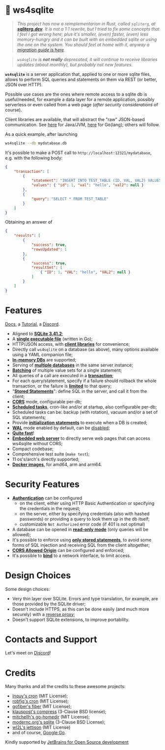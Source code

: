 # 🌱 ws4sqlite

> *This project has now a reimplementarion in Rust, called `sqliterg`, at [**sqliterg.dev**](https://docs.sqliterg.dev). It is not a 1:1 rewrite, but I tried to fix some concepts that I feel I got wrong here; plus it's smaller, (even) faster, (even) less memory-hungry and it can be built with an embedded sqlite or using the one on the system. You should feel at home with it, anyway a [migration guide is here](https://docs.sqliterg.dev/features/migrating-from-ws4sqlite).*

> *`ws4sqlite` is **not really** deprecated, it will continue to receive libraries updates (about monthly), but probably not new features.*

**`ws4sqlite`** is a server application that, applied to one or more sqlite files, allows to perform SQL queries and statements on them via REST (or better, JSON over HTTP).

Possible use cases are the ones where remote access to a sqlite db is useful/needed, for example a data layer for a remote application, possibly serverless or even called from a web page (*after security considerations* of course).

Client libraries are available, that will abstract the "raw" JSON-based communication. See 
[here](https://github.com/proofrock/ws4sqlite-client-jvm) for Java/JVM, [here](https://github.com/proofrock/ws4sqlite-client-go) for Go(lang); others will follow.

As a quick example, after launching 

```bash
ws4sqlite --db mydatabase.db
```

It's possible to make a POST call to `http://localhost:12321/mydatabase`, e.g. with the following body:

```json
{
    "transaction": [
        {
            "statement": "INSERT INTO TEST_TABLE (ID, VAL, VAL2) VALUES (:id, :val, :val2)",
            "values": { "id": 1, "val": "hello", "val2": null }
        },
        {
            "query": "SELECT * FROM TEST_TABLE"
        }
    ]
}
```

Obtaining an answer of

```json
{
    "results": [
        {
            "success": true,
            "rowsUpdated": 1
        },
        {
            "success": true,
            "resultSet": [
                { "ID": 1, "VAL": "hello", "VAL2": null }
            ]
        }
    ]
}
```

# Features

[Docs](https://germ.gitbook.io/ws4sqlite/), a [Tutorial](https://germ.gitbook.io/ws4sqlite/tutorial), a [Discord](https://discord.gg/nBCcq2VQPu).

- Aligned to [**SQLite 3.41.2**](https://sqlite.org/releaselog/3_41_2.html);
- A [**single executable file**](https://germ.gitbook.io/ws4sqlite/documentation/installation) (written in Go);
- HTTP/JSON access, with [**client libraries**](https://germ.gitbook.io/ws4sqlite/client-libraries) for convenience;
- Directly call `ws4sqlite` on a database (as above), many options available using a YAML companion file;
- [**In-memory DBs**](https://germ.gitbook.io/ws4sqlite/documentation/configuration-file#path)  are supported;
- Serving of [**multiple databases**](https://germ.gitbook.io/ws4sqlite/documentation/configuration-file) in the same server instance;
- [**Batching**](https://germ.gitbook.io/ws4sqlite/documentation/requests#batch-parameter-values-for-a-statement) of multiple value sets for a single statement;
- All queries of a call are executed in a [**transaction**](https://germ.gitbook.io/ws4sqlite/documentation/requests);
- For each query/statement, specify if a failure should rollback the whole transaction, or the failure is [**limited**](https://germ.gitbook.io/ws4sqlite/documentation/errors#managed-errors) to that query;
- "[**Stored Statements**](https://germ.gitbook.io/ws4sqlite/documentation/stored-statements)": define SQL in the server, and call it from the client;
- [**CORS**](https://germ.gitbook.io/ws4sqlite/documentation/configuration-file#corsorigin) mode, configurable per-db;
- [**Scheduled tasks**](https://germ.gitbook.io/ws4sqlite/documentation/sched_tasks), cron-like and/or at startup, also configurable per-db;
- Scheduled tasks can be: backup (with rotation), vacuum and/or a set of SQL statements;
- Provide [**initialization statements**](https://germ.gitbook.io/ws4sqlite/documentation/configuration-file#initstatements) to execute when a DB is created;
- [**WAL**](https://sqlite.org/wal.html) mode enabled by default, can be [disabled](https://germ.gitbook.io/ws4sqlite/documentation/configuration-file#disablewalmode);
- [**Quite fast**](features/performances.md)!
- [**Embedded web server**](https://germ.gitbook.io/ws4sqlite/documentation/web-server) to directly serve web pages that can access ws4sqlite without CORS;
- Compact codebase;
- Comprehensive test suite (`make test`);
- 11 os's/arch's directly supported;
- [**Docker images**](https://germ.gitbook.io/ws4sqlite/documentation/installation/docker), for amd64, arm and arm64.

# Security Features

* [**Authentication**](documentation/security.md#authentication) can be configured
  * on the client, either using HTTP Basic Authentication or specifying the credentials in the request;
  * on the server, either by specifying credentials (also with hashed passwords) or providing a query to look them up in the db itself;
  * customizable `Not Authorized` error code (if 401 is not optimal)
* A database can be opened in [**read-only mode**](documentation/security.md#read-only-databases) (only queries will be allowed);
* It's possible to enforce using [**only stored statements**](documentation/security.md#stored-statements-to-prevent-sql-injection), to avoid some forms of SQL injection and receiving SQL from the client altogether;
* [**CORS Allowed Origin**](documentation/security.md#cors-allowed-origin) can be configured and enforced;
* It's possible to [**bind**](documentation/security.md#binding-to-a-network-interface) to a network interface, to limit access.

# Design Choices

Some design choices:

* Very thin layer over SQLite. Errors and type translation, for example, are those provided by the SQLite driver;
* Doesn't include HTTPS, as this can be done easily (and much more securely) with a [reverse proxy](documentation/security.md#use-a-reverse-proxy-if-going-on-the-internet);
* Doesn't support SQLite extensions, to improve portability.

# Contacts and Support

Let's meet on [Discord](https://discord.gg/nBCcq2VQPu)!

# Credits

Many thanks and all the credits to these awesome projects:

- [lnquy's cron](https://github.com/lnquy/cron) (MIT License);
- [robfig's cron](https://github.com/robfig/cron) (MIT License);
- [gofiber's fiber](https://github.com/gofiber/fiber) (MIT License);
- [klauspost's compress](https://github.com/klauspost/compress) (3-Clause BSD license);
- [mitchellh's go-homedir](https://github.com/mitchellh/go-homedir) (MIT License);
- [modernc.org's sqlite](https://gitlab.com/cznic/sqlite) (3-Clause BSD License);
- [wI2L's jettison](https://github.com/wI2L/jettison) (MIT License)
- and of course, [Google Go](https://go.dev).

Kindly supported by [JetBrains for Open Source development](https://jb.gg/OpenSourceSupport)
